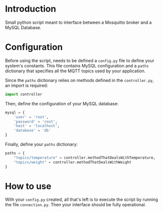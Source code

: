# Introduction
Small python script meant to interface between a Mosquitto broker and a MySQL Database.


# Configuration
Before using the script, needs to be defined a `config.py` file to define your system's constants.
This file contains MySQL configuration and 
a `paths` dictionary that specifies all the MQTT topics used by your application.

Since the `paths` dictionary relies on methods defined in the `controller.py`, an import is required:
```python
import controller
```

Then, define the configuration of your MySQL database:
```python
mysql = {
    'user' = 'root',
    'password' = 'root',
    'host' = 'localhost',
    'database' = 'db'
}
```

Finally, define your `paths` dictionary:
```python
paths = {
    "topics/temperature" = controller.methodThatDealsWithTemperature,
    "topics/weight" = controller.methodThatDealsWithWeight
}
```

# How to use
With your `config.py` created, all that's left is to execute the script by running the file `connection.py`. Then your interface should be fully operational.
